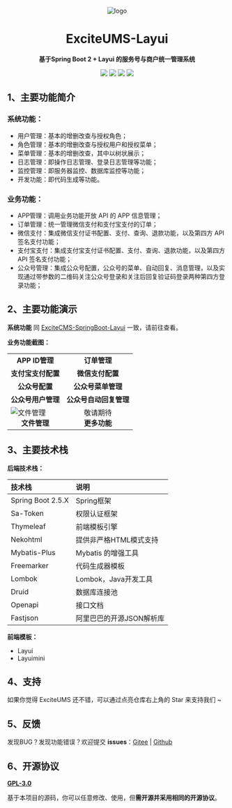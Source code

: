 <p align="center">
	<img alt="logo" src="https://img.zxdmy.com/2022/202206211055043.png">
</p>

<h1 align="center" >ExciteUMS-Layui</h1>

<p align="center"><b>基于Spring Boot 2 + Layui 的服务号与商户统一管理系统</b></p>

<p align="center">
	<a href="https://gitee.com/geekrdc/ExciteCMS-SpringBoot-Layui/stargazers" target="_blank">
        <img src="https://gitee.com/ExciteTeam/ExciteCMS-SpringBoot-Layui/badge/star.svg"></a>
    <a href="https://gitee.com/geekrdc/ExciteCMS-SpringBoot-Layui/members" target="_blank">
        <img src="https://gitee.com/ExciteTeam/ExciteCMS-SpringBoot-Layui/badge/fork.svg"></a>
	<a href="https://github.com/cxh1231/ExciteCMS-SpringBoot-Layui/stargazers" target="_blank">
        <img src="https://img.shields.io/github/stars/cxh1231/ExciteCMS-SpringBoot-Layui?style=flat-square&logo=GitHub"></a>
	<a href="https://github.com/cxh1231/ExciteCMS-SpringBoot-Layui/network/members" target="_blank">
        <img src="https://img.shields.io/github/forks/cxh1231/ExciteCMS-SpringBoot-Layui?style=flat-square&logo=GitHub"></a>
</p>

## 1、主要功能简介

### 系统功能：

+ 用户管理：基本的增删改查与授权角色；
+ 角色管理：基本的增删改查与授权用户和授权菜单；
+ 菜单管理：基本的增删改查，其中以树状展示；
+ 日志管理：即操作日志管理、登录日志管理等功能；
+ 监控管理：即服务器监控、数据库监控等功能；
+ 开发功能：即代码生成等功能。

### 业务功能：

+ APP管理：调用业务功能开放 API 的 APP 信息管理；
+ 订单管理：统一管理微信支付和支付宝支付的订单；
+ 微信支付：集成微信支付证书配置、支付、查询、退款功能，以及第四方 API 签名支付功能；
+ 支付宝支付：集成支付宝支付证书配置、支付、查询、退款功能，以及第四方 API 签名支付功能；
+ 公众号管理：集成公众号配置，公众号的菜单、自动回复、消息管理，以及实现通过带参数的二维码关注公众号登录和关注后回复验证码登录两种第四方登录功能；

## 2、主要功能演示

**系统功能** 同 [ExciteCMS-SpringBoot-Layui](https://gitee.com/geekrdc/ExciteCMS-SpringBoot-Layui) 一致，请前往查看。

**业务功能截图：**

<table>
<tr>
<td>
<img src="https://img.zxdmy.com/2022/202206210959047.png" alt="">
<center><b>APP ID管理</b></center>
</td>
<td>
<img src="https://img.zxdmy.com/2022/202206211000306.png" alt="">
<center><b>订单管理</b></center>
</td>
</tr>
<tr>
<td>
<img src="https://img.zxdmy.com/2022/202206211001747.png" alt="">
<center><b>支付宝支付配置</b></center>
</td>
<td>
<img src="https://img.zxdmy.com/2022/202206211002007.png" alt="">
<center><b>微信支付配置</b></center>
</td>
</tr>
<tr>
<tr>
<td>
<img src="https://img.zxdmy.com/2022/202207061110282.png" alt="">
<center><b>公众号配置</b></center>
</td>
<td>
<img src="https://img.zxdmy.com/2022/202207061110373.png" alt="">
<center><b>公众号菜单管理</b></center>
</td>
</tr>
<tr>
<tr>
<td>
<img src="https://img.zxdmy.com/2022/202207061110797.png" alt="">
<center><b>公众号用户管理</b></center>
</td>
<td>
<img src="https://img.zxdmy.com/2022/202207061110930.png" alt="">
<center><b>公众号自动回复管理</b></center>
</td>
</tr>
<tr>
<td>
<img src="https://img.zxdmy.com/2022/202206211003323.png" alt="文件管理">
<center><b>文件管理</b></center>
</td>
<td>
<center>敬请期待</center>
<center><b>更多功能</b></center>
</td>
</tr>
</table>

## 3、主要技术栈

**后端技术栈：**

| 技术栈               | 说明              |
|:------------------|:----------------|
| Spring Boot 2.5.X | Spring框架        |
| Sa-Token          | 权限认证框架          |
| Thymeleaf         | 前端模板引擎          |
| Nekohtml          | 提供非严格HTML模式支持   |
| Mybatis-Plus      | Mybatis 的增强工具   |
| Freemarker        | 代码生成器模板         |
| Lombok            | Lombok，Java开发工具 |
| Druid             | 数据库连接池          |
| Openapi           | 接口文档            |
| Fastjson          | 阿里巴巴的开源JSON解析库  |

**前端模板：**

+ Layui
+ Layuimini

## 4、支持

如果你觉得 ExciteUMS 还不错，可以通过点亮仓库右上角的 Star 来支持我们 ~

## 5、反馈

发现BUG？发现功能错误？欢迎提交 **issues**：[Gitee](https://gitee.com/cxh1231/ExciteUMS-SpringBoot-Layui/issues) | [Github](https://github.com/cxh1231/ExciteUMS-SpringBoot-Layui/issues)

## 6、开源协议

[**GPL-3.0**](https://gitee.com/ExciteTeam/ExciteCMS-SpringBoot-Layui/blob/master/LICENSE) 

基于本项目的源码，你可以任意修改、使用，但**需开源并采用相同的开源协议**。